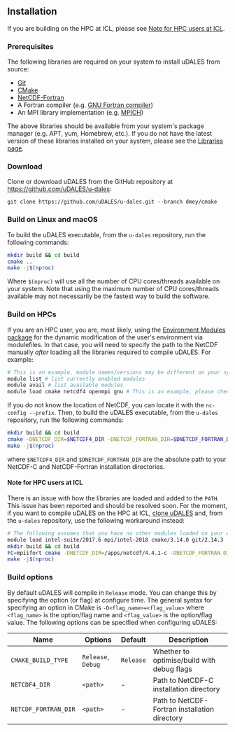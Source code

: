 ## Installation

If you are building on the HPC at ICL, please see [Note for HPC users at ICL](#Note-for-HPC-users-at-ICL).

### Prerequisites

The following libraries are required on your system to install uDALES from source:

- [Git](https://git-scm.com/)
- [CMake](https://cmake.org/)
- [NetCDF-Fortran](https://www.unidata.ucar.edu/downloads/netcdf/index.jsp)
- A Fortran compiler (e.g. [GNU Fortran compiler](https://gcc.gnu.org/wiki/GFortran))
- An MPI library implementation (e.g. [MPICH](https://www.mpich.org/))

The above libraries should be available from your system's package manager (e.g. APT, yum, Homebrew, etc.).  If you do not have the latest version of these libraries installed on your system, please see the [Libraries page](LIBS.md).

### Download

Clone or download uDALES from the GitHub repository at https://github.com/uDALES/u-dales:

```
git clone https://github.com/uDALES/u-dales.git --branch dmey/cmake
```

### Build on Linux and macOS

To build the uDALES executable, from the `u-dales` repository, run the following commands:

```sh
mkdir build && cd build
cmake ..
make -j$(nproc)
```

Where `$(nproc)` will use all the number of CPU cores/threads available on your system. Note that using the maximum number of CPU cores/threads available may not necessarily be the fastest way to build the software.


### Build on HPCs

If you are an HPC user, you are, most likely, using the [Environment Modules package](http://modules.sourceforge.net/) for the dynamic modification of the user's environment via modulefiles. In that case, you will need to specify the path to the NetCDF manually _after_ loading all the libraries required to compile uDALES. For example:

``` sh
# This is an example, module names/versions may be different on your system
module list # list currently enabled modules
module avail # list available modules
module load cmake netcdf4 openmpi gnu # This is an example, please check with the previous command for the exact name of the modules available on your system.
```

If you do not know the location of NetCDF, you can locate it with the `nc-config --prefix`. Then, to build the uDALES executable, from the `u-dales` repository, run the following commands:

``` sh
mkdir build && cd build
cmake -DNETCDF_DIR=$NETCDF4_DIR -DNETCDF_FORTRAN_DIR=$DNETCDF_FORTRAN_DIR ..
make -j$(nproc)
```

where `$NETCDF4_DIR` and `$DNETCDF_FORTRAN_DIR` are the absolute path to your NetCDF-C and NetCDF-Fortran installation directories.


#### Note for HPC users at ICL

There is an issue with how the libraries are loaded and added to the `PATH`. This issue has been reported and should be resolved soon.
For the moment, if you want to compile uDALES on the HPC at ICL, [clone uDALES](#Download) and, from the `u-dales` repository, use the following workaround instead:


``` sh
# The following assumes that you have no other modules loaded on your environment.
module load intel-suite/2017.6 mpi/intel-2018 cmake/3.14.0 git/2.14.3
mkdir build && cd build
FC=mpiifort cmake -DNETCDF_DIR=/apps/netcdf/4.4.1-c -DNETCDF_FORTRAN_DIR=/apps/netcdf/4.4.4-fortran ..
make -j$(nproc)
```

### Build options

By default uDALES will compile in `Release` mode. You can change this by specifying the option (or flag) at configure time. The general syntax for specifying an option in CMake is `-D<flag_name>=<flag_value>` where `<flag_name>` is the option/flag name and `<flag_value>` is the option/flag value. The following options can be specified when configuring uDALES:

| Name                 | Options            | Default   | Description                                   |
| -------------------- | ------------------ | --------- | --------------------------------------------- |
| `CMAKE_BUILD_TYPE`   | `Release`, `Debug` | `Release` | Whether to optimise/build with debug flags    |
| `NETCDF4_DIR`        | `<path>`           | -         | Path to NetCDF-C installation directory       |
| `NETCDF_FORTRAN_DIR` | `<path>`           | -         | Path to NetCDF-Fortran installation directory |
